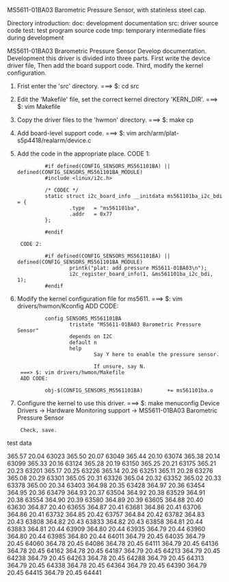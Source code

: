 MS5611-01BA03 Barometric Pressure Sensor, with statinless steel cap.

Directory introduction:
        doc:    development documentation
        src:    driver source code
        test:   test program source code
        tmp:    temporary intermediate files during development


MS5611-01BA03 Brarometric Pressure Sensor Develop documentation. Development
this driver is divided into three parts. First write the device driver file,
Then add the board support code. Third, modify the kernel configuration.

1. Frist enter the 'src' directory.
        ===> $: cd src
2. Edit the 'Makefile' file, set the correct kernel directory 'KERN_DIR'.
        ===> $: vim Makefile
3. Copy the driver files to the 'hwmon' directory.
        ===> $: make cp
4. Add board-level support code.
        ===> $: vim arch/arm/plat-s5p4418/realarm/device.c
5. Add the code in the appropriate place.
        CODE 1:

                #if defined(CONFIG_SENSORS_MS561101BA) || defined(CONFIG_SENSORS_MS561101BA_MODULE)
                #include <linux/i2c.h>

                /* CODEC */
                static struct i2c_board_info __initdata ms561101ba_i2c_bdi = {
                        .type   = "ms561101ba",
                        .addr   = 0x77
                };

                #endif

        CODE 2:

                #if defined(CONFIG_SENSORS_MS561101BA) || defined(CONFIG_SENSORS_MS561101BA_MODULE)
                        printk("plat: add pressure MS5611-01BA03\n");
                        i2c_register_board_info(1, &ms561101ba_i2c_bdi, 1);
                #endif

7. Modify the kernel configuration file for ms5611.
        ===> $: vim drivers/hwmon/Kconfig
        ADD CODE:

                config SENSORS_MS561101BA
                        tristate "MS5611-01BA03 Barometric Pressure Sensor"
                        depends on I2C
                        default n
                        help
                                Say Y here to enable the pressure sensor.

                                If unsure, say N.
        ===> $: vim drivers/hwmon/Makefile
        ADD CODE:

                obj-$(CONFIG_SENSORS_MS561101BA)        += ms561101ba.o

8. Configure the kernel to use this driver.
        ===> $: make menuconfig
                Device Drivers -> Hardware Monitoring support -> MS5611-01BA03 Barometric Pressure Sensor

        Check, save.



test data

365.57 20.04 63023
365.50 20.07 63049
365.44 20.10 63074
365.38 20.14 63099
365.33 20.16 63124
365.28 20.19 63150
365.25 20.21 63175
365.21 20.23 63201
365.17 20.25 63226
365.14 20.26 63251
365.11 20.28 63276
365.08 20.29 63301
365.05 20.31 63326
365.04 20.32 63352
365.02 20.33 63378
365.00 20.34 63403
364.98 20.35 63428
364.97 20.36 63454
364.95 20.36 63479
364.93 20.37 63504
364.92 20.38 63529
364.91 20.38 63554
364.90 20.39 63580
364.89 20.39 63605
364.88 20.40 63630
364.87 20.40 63655
364.87 20.41 63681
364.86 20.41 63706
364.86 20.41 63732
364.85 20.42 63757
364.84 20.42 63782
364.83 20.43 63808
364.82 20.43 63833
364.82 20.43 63858
364.81 20.44 63883
364.81 20.44 63909
364.80 20.44 63935
364.79 20.44 63960
364.80 20.44 63985
364.80 20.44 64011
364.79 20.45 64035
364.79 20.45 64060
364.78 20.45 64086
364.78 20.45 64111
364.79 20.45 64136
364.78 20.45 64162
364.78 20.45 64187
364.79 20.45 64213
364.79 20.45 64238
364.79 20.45 64263
364.78 20.45 64288
364.79 20.45 64313
364.79 20.45 64338
364.78 20.45 64364
364.79 20.45 64390
364.79 20.45 64415
364.79 20.45 64441
